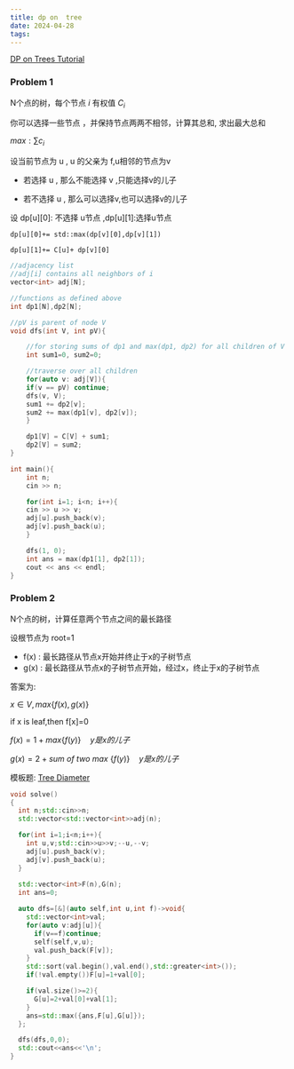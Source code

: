 ```yaml
---
title: dp on  tree
date: 2024-04-28
tags:
---
```


[DP on Trees Tutorial](https://codeforces.com/blog/entry/20935)

### Problem 1

N个点的树，每个节点 $i$ 有权值 $C_i$  

你可以选择一些节点 ，并保持节点两两不相邻，计算其总和, 求出最大总和    

$max:{ \sum c_i }$

设当前节点为 u , u 的父亲为 f,u相邻的节点为v  

- 若选择 u , 那么不能选择 v ,只能选择v的儿子  

- 若不选择 u , 那么可以选择v,也可以选择v的儿子  

设 dp[u][0]: 不选择 u节点  ,dp[u][1]:选择u节点  

```
dp[u][0]+= std::max(dp[v][0],dp[v][1])  

dp[u][1]+= C[u]+ dp[v][0]  

```

```cpp
//adjacency list
//adj[i] contains all neighbors of i
vector<int> adj[N];

//functions as defined above
int dp1[N],dp2[N];

//pV is parent of node V
void dfs(int V, int pV){

    //for storing sums of dp1 and max(dp1, dp2) for all children of V
    int sum1=0, sum2=0;

    //traverse over all children
    for(auto v: adj[V]){
    if(v == pV) continue;
    dfs(v, V);
    sum1 += dp2[v];
    sum2 += max(dp1[v], dp2[v]);
    }

    dp1[V] = C[V] + sum1;
    dp2[V] = sum2;
}

int main(){
    int n;
    cin >> n;

    for(int i=1; i<n; i++){
    cin >> u >> v;
    adj[u].push_back(v);
    adj[v].push_back(u);
    }

    dfs(1, 0);
    int ans = max(dp1[1], dp2[1]);
    cout << ans << endl;
}

```


### Problem 2

N个点的树，计算任意两个节点之间的最长路径  

设根节点为 root=1  

- f(x) : 最长路径从节点x开始并终止于x的子树节点  
- g(x) : 最长路径从节点x的子树节点开始，经过x，终止于x的子树节点  

答案为: 

$x \in V, max\{  f(x),g(x) \}$  

if x is leaf,then f[x]=0

$f(x)=1+max \{f(y)\}\quad y是x的儿子$    

$g(x)=2+sum \ of \ two \  max \ \{ f(y) \}\quad y是x的儿子$

模板题:
[Tree Diameter](https://cses.fi/problemset/task/1131)

```cpp
void solve()
{
  int n;std::cin>>n;
  std::vector<std::vector<int>>adj(n);

  for(int i=1;i<n;i++){
    int u,v;std::cin>>u>>v;--u,--v;
    adj[u].push_back(v);
    adj[v].push_back(u);
  }
  
  std::vector<int>F(n),G(n);
  int ans=0;

  auto dfs=[&](auto self,int u,int f)->void{
    std::vector<int>val;
    for(auto v:adj[u]){
      if(v==f)continue;
      self(self,v,u);
      val.push_back(F[v]);
    }
    std::sort(val.begin(),val.end(),std::greater<int>());
    if(!val.empty())F[u]=1+val[0];

    if(val.size()>=2){
      G[u]=2+val[0]+val[1];
    }
    ans=std::max({ans,F[u],G[u]});
  };

  dfs(dfs,0,0);
  std::cout<<ans<<'\n';
}
```


